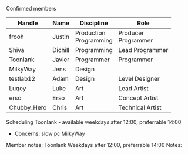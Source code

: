 Confirmed members

| Handle      | Name    | Discipline                | Role                   |
| ----------- | ------- | ------------------------- | ---------------------- |
| frooh       | Justin  | Production<br>Programming | Producer<br>Programmer |
| Shiva       | Dichill | Programming               | Lead Programmer        |
| Toonlank    | Javier  | Programmer                | Programmer             |
| MilkyWay    | Jens    | Design                    |                        |
| testlab12   | Adam    | Design                    | Level Designer         |
| Luqey       | Luke    | Art                       | Lead Artist            |
| erso        | Erso    | Art                       | Concept Artist         |
| Chubby_Hero | Chris   | Art                       | Technical Artist       |
Scheduling
Toonlank - available weekdays after 12:00, preferrable 14:00
- Concerns: slow pc
MilkyWay

Member notes:
	Toonlank
		Weekdays after 12:00, preferrable 14:00
		Notes:
			